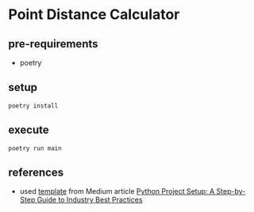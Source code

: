 # Point Distance Calculator

## pre-requirements

* poetry

## setup

```shell
poetry install
```

## execute

```shell
poetry run main
```

## references

* used [template](https://github.com/armand-sauzay/python-template) from Medium article [Python Project Setup: A Step-by-Step Guide to Industry Best Practices](https://armand-sauzay.medium.com/python-project-setup-a-step-by-step-guide-to-industry-best-practices-dbce717b2d12)